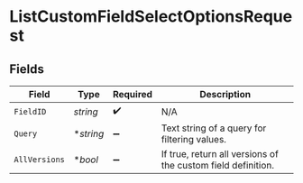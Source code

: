# ListCustomFieldSelectOptionsRequest


## Fields

| Field                                                        | Type                                                         | Required                                                     | Description                                                  |
| ------------------------------------------------------------ | ------------------------------------------------------------ | ------------------------------------------------------------ | ------------------------------------------------------------ |
| `FieldID`                                                    | *string*                                                     | :heavy_check_mark:                                           | N/A                                                          |
| `Query`                                                      | **string*                                                    | :heavy_minus_sign:                                           | Text string of a query for filtering values.                 |
| `AllVersions`                                                | **bool*                                                      | :heavy_minus_sign:                                           | If true, return all versions of the custom field definition. |